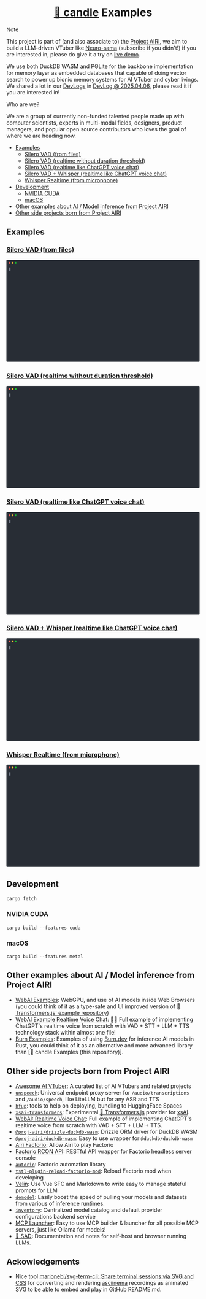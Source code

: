 <h1 align="center"><a href="https://github.com/huggingface/candle">🤗 candle</a> Examples</h1>

> [!NOTE]
>
> This project is part of (and also associate to) the [Project AIRI](https://github.com/moeru-ai/airi), we aim to build a LLM-driven VTuber like [Neuro-sama](https://www.youtube.com/@Neurosama) (subscribe if you didn't!) if you are interested in, please do give it a try on [live demo](https://airi.moeru.ai).
>
> We use both DuckDB WASM and PGLite for the backbone implementation for memory layer as embedded databases that capable of doing vector search to power up bionic memory systems for AI VTuber and cyber livings. We shared a lot in our [DevLogs](https://airi.moeru.ai/docs/blog/devlog-20250305/) in [DevLog @ 2025.04.06](https://airi.moeru.ai/docs/blog/devlog-20250406/), please read it if you are interested in!
>
> Who are we?
>
> We are a group of currently non-funded talented people made up with computer scientists, experts in multi-modal fields, designers, product managers, and popular open source contributors who loves the goal of where we are heading now.

- [Examples](#examples)
  - [Silero VAD (from files)](#silero-vad-from-files)
  - [Silero VAD (realtime without duration threshold)](#silero-vad-realtime-without-duration-threshold)
  - [Silero VAD (realtime like ChatGPT voice chat)](#silero-vad-realtime-like-chatgpt-voice-chat)
  - [Silero VAD + Whisper (realtime like ChatGPT voice chat)](#silero-vad--whisper-realtime-like-chatgpt-voice-chat)
  - [Whisper Realtime (from microphone)](#whisper-realtime-from-microphone)
- [Development](#development)
  - [NVIDIA CUDA](#nvidia-cuda)
  - [macOS](#macos)
- [Other examples about AI / Model inference from Project AIRI](#other-examples-about-ai--model-inference-from-project-airi)
- [Other side projects born from Project AIRI](#other-side-projects-born-from-project-airi)

## Examples

### [Silero VAD (from files)](./apps/silero-vad/README.md)

![](./apps/silero-vad/docs/demo.svg)

### [Silero VAD (realtime without duration threshold)](./apps/silero-vad-realtime-minimum/README.md)

![](./apps/silero-vad-realtime-minimum/docs/demo.svg)

### [Silero VAD (realtime like ChatGPT voice chat)](./apps/silero-vad-realtime/README.md)

![](./apps/silero-vad-realtime/docs/demo.svg)

### [Silero VAD + Whisper (realtime like ChatGPT voice chat)](./apps/silero-vad-whisper-realtime/README.md)

![](./apps/silero-vad-whisper-realtime/docs/demo.svg)

### [Whisper Realtime (from microphone)](./apps/whisper-realtime/README.md)

![](./apps/whisper-realtime/docs/demo.svg)


## Development

```shell
cargo fetch
```

### NVIDIA CUDA

```
cargo build --features cuda
```

### macOS

```
cargo build --features metal
```

## Other examples about AI / Model inference from Project AIRI

- [WebAI Examples](https://github.com/proj-airi/webai-examples): WebGPU, and use of AI models inside Web Browsers (you could think of it as a type-safe and UI improved version of [🤗 Transformers.js' example repository](https://github.com/huggingface/transformers.js-examples))
- [WebAI Example Realtime Voice Chat](https://github.com/proj-airi/webai-example-realtime-voice-chat): 🎤💬 Full example of implementing ChatGPT's realtime voice from scratch with VAD + STT + LLM + TTS technology stack within almost one file!
- [Burn Examples](https://github.com/proj-airi/burn-examples): Examples of using [Burn.dev](https://burn.dev) for inference AI models in Rust, you could think of it as an alternative and more advanced library than [🤗 candle Examples (this repository)].

## Other side projects born from Project AIRI

- [Awesome AI VTuber](https://github.com/proj-airi/awesome-ai-vtuber): A curated list of AI VTubers and related projects
- [`unspeech`](https://github.com/moeru-ai/unspeech): Universal endpoint proxy server for `/audio/transcriptions` and `/audio/speech`, like LiteLLM but for any ASR and TTS
- [`hfup`](https://github.com/moeru-ai/hfup): tools to help on deploying, bundling to HuggingFace Spaces
- [`xsai-transformers`](https://github.com/moeru-ai/xsai-transformers): Experimental [🤗 Transformers.js](https://github.com/huggingface/transformers.js) provider for [xsAI](https://github.com/moeru-ai/xsai).
- [WebAI: Realtime Voice Chat](https://github.com/proj-airi/webai-realtime-voice-chat): Full example of implementing ChatGPT's realtime voice from scratch with VAD + STT + LLM + TTS.
- [`@proj-airi/drizzle-duckdb-wasm`](https://github.com/moeru-ai/airi/tree/main/packages/drizzle-duckdb-wasm/README.md): Drizzle ORM driver for DuckDB WASM
- [`@proj-airi/duckdb-wasm`](https://github.com/moeru-ai/airi/tree/main/packages/duckdb-wasm/README.md): Easy to use wrapper for `@duckdb/duckdb-wasm`
- [Airi Factorio](https://github.com/moeru-ai/airi-factorio): Allow Airi to play Factorio
- [Factorio RCON API](https://github.com/nekomeowww/factorio-rcon-api): RESTful API wrapper for Factorio headless server console
- [`autorio`](https://github.com/moeru-ai/airi-factorio/tree/main/packages/autorio): Factorio automation library
- [`tstl-plugin-reload-factorio-mod`](https://github.com/moeru-ai/airi-factorio/tree/main/packages/tstl-plugin-reload-factorio-mod): Reload Factorio mod when developing
- [Velin](https://github.com/luoling8192/velin): Use Vue SFC and Markdown to write easy to manage stateful prompts for LLM
- [`demodel`](https://github.com/moeru-ai/demodel): Easily boost the speed of pulling your models and datasets from various of inference runtimes.
- [`inventory`](https://github.com/moeru-ai/inventory): Centralized model catalog and default provider configurations backend service
- [MCP Launcher](https://github.com/moeru-ai/mcp-launcher): Easy to use MCP builder & launcher for all possible MCP servers, just like Ollama for models!
- [🥺 SAD](https://github.com/moeru-ai/sad): Documentation and notes for self-host and browser running LLMs.

## Ackowledgements

- Nice tool [marionebl/svg-term-cli: Share terminal sessions via SVG and CSS](https://github.com/marionebl/svg-term-cli) for converting and rendering [asciinema](https://asciinema.org/) recordings as animated SVG to be able to embed and play in GitHub README.md.

